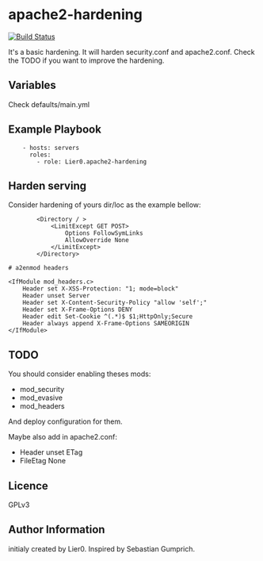# apache2-hardening

[![Build Status](https://travis-ci.org/Lier0/ansible-role-apache2-hardening.svg?branch=master)](https://travis-ci.org/Lier0/ansible-role-apache2-hardening)

It's a basic hardening.  It will harden security.conf and apache2.conf.
Check the TODO if you want to improve the hardening.

## Variables
Check defaults/main.yml

## Example Playbook
```
    - hosts: servers
      roles:
        - role: Lier0.apache2-hardening
```

## Harden serving
Consider hardening of yours dir/loc as the example bellow:
```
        <Directory / >
            <LimitExcept GET POST>
                Options FollowSymLinks
                AllowOverride None
            </LimitExcept>
        </Directory>
```

```
# a2enmod headers

<IfModule mod_headers.c>
    Header set X-XSS-Protection: "1; mode=block"
    Header unset Server
    Header set X-Content-Security-Policy "allow 'self';"
    Header set X-Frame-Options DENY
    Header edit Set-Cookie ^(.*)$ $1;HttpOnly;Secure
    Header always append X-Frame-Options SAMEORIGIN
</IfModule>
```

## TODO
You should consider enabling theses mods:
* mod_security
* mod_evasive
* mod_headers

And deploy configuration for them.

Maybe also add in apache2.conf:
* Header unset ETag
* FileEtag None

## Licence
GPLv3

## Author Information
initialy created by Lier0.
Inspired by Sebastian Gumprich.
